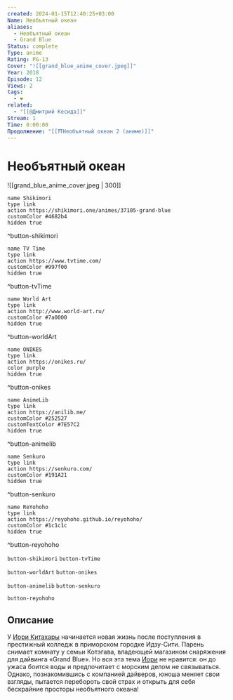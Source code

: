 ```yaml
---
created: 2024-01-15T12:40:25+03:00
Name: Необъятный океан
aliases:
  - Необъятный океан
  - Grand Blue
Status: complete
Type: anime
Rating: PG-13
Cover: "![[grand_blue_anime_cover.jpeg]]"
Year: 2018
Episode: 12
Views: 2
tags:
  - ❤
related:
  - "[[@Дмитрий Кесида]]"
Stream: 1
Time: 0:00:00
Продолжение: "[[⛩️Необъятный океан 2 (аниме)]]"
---
```


# Необъятный океан

![[grand_blue_anime_cover.jpeg | 300]]

```button
name Shikimori
type link
action https://shikimori.one/animes/37105-grand-blue
customColor #4682b4
hidden true
```
^button-shikimori

```button
name TV Time
type link
action https://www.tvtime.com/
customColor #997f00
hidden true
```
^button-tvTime

```button
name World Art
type link
action http://www.world-art.ru/
customColor #7a0000
hidden true
```
^button-worldArt

```button
name ONIKES
type link
action https://onikes.ru/
color purple
hidden true
```
^button-onikes

```button
name AnimeLib
type link
action https://anilib.me/
customColor #252527
customTextColor #7E57C2
hidden true
```
^button-animelib

```button
name Senkuro
type link
action https://senkuro.com/
customColor #191A21
hidden true
```
^button-senkuro

```button
name ReYohoho
type link
action https://reyohoho.github.io/reyohoho/
customColor #1c1c1c
hidden true
```
^button-reyohoho

`button-shikimori` `button-tvTime`

`button-worldArt` `button-onikes`

`button-animelib` `button-senkuro`

`button-reyohoho`


## Описание

У [Иори Китахары](https://shikimori.one/characters/144581-iori-kitahara) начинается новая жизнь после поступления в престижный колледж в приморском городке Идзу-Сити. Парень снимает комнату у семьи Котэгава, владеющей магазином снаряжения для дайвинга «Grand Blue». Но вся эта тема [Иори](https://shikimori.one/characters/144581-iori-kitahara) не нравится: он до ужаса боится воды и предпочитает с морским делом не связываться. Однако, познакомившись с компанией дайверов, юноша меняет свои взгляды, пытается перебороть свой страх и открыть для себя бескрайние просторы необъятного океана!
